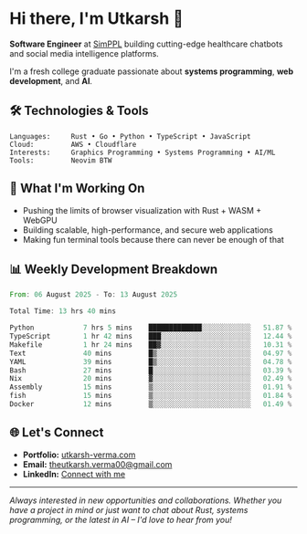 # Hi there, I'm Utkarsh 👋

**Software Engineer** at [SimPPL](https://simppl.org) building cutting-edge healthcare chatbots and social media intelligence platforms.

I'm a fresh college graduate passionate about **systems programming**, **web development**, and **AI**.

## 🛠️ Technologies & Tools

```
Languages:     Rust • Go • Python • TypeScript • JavaScript
Cloud:         AWS • Cloudflare
Interests:     Graphics Programming • Systems Programming • AI/ML
Tools:         Neovim BTW
```

## 🚀 What I'm Working On

- Pushing the limits of browser visualization with Rust + WASM + WebGPU
- Building scalable, high-performance, and secure web applications
- Making fun terminal tools because there can never be enough of that

## 📊 Weekly Development Breakdown

<!--START_SECTION:waka-->

```rust
From: 06 August 2025 - To: 13 August 2025

Total Time: 13 hrs 40 mins

Python            7 hrs 5 mins    █████████████░░░░░░░░░░░░   51.87 %
TypeScript        1 hr 42 mins    ███░░░░░░░░░░░░░░░░░░░░░░   12.44 %
Makefile          1 hr 24 mins    ██▓░░░░░░░░░░░░░░░░░░░░░░   10.31 %
Text              40 mins         █▒░░░░░░░░░░░░░░░░░░░░░░░   04.97 %
YAML              39 mins         █▒░░░░░░░░░░░░░░░░░░░░░░░   04.78 %
Bash              27 mins         █░░░░░░░░░░░░░░░░░░░░░░░░   03.39 %
Nix               20 mins         ▓░░░░░░░░░░░░░░░░░░░░░░░░   02.49 %
Assembly          15 mins         ▒░░░░░░░░░░░░░░░░░░░░░░░░   01.91 %
fish              15 mins         ▒░░░░░░░░░░░░░░░░░░░░░░░░   01.84 %
Docker            12 mins         ▒░░░░░░░░░░░░░░░░░░░░░░░░   01.49 %
```

<!--END_SECTION:waka-->

## 🌐 Let's Connect

- **Portfolio:** [utkarsh-verma.com](https://utkarsh-verma.com)
- **Email:** theutkarsh.verma00@gmail.com
- **LinkedIn:** [Connect with me](https://linkedin.com/in/utkarsh-verm4)

---

*Always interested in new opportunities and collaborations. Whether you have a project in mind or just want to chat about Rust, systems programming, or the latest in AI – I'd love to hear from you!*
